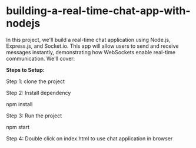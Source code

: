 # building-a-real-time-chat-app-with-nodejs
In this project, we'll build a real-time chat application using Node.js, Express.js, and Socket.io. This app will allow users to send and receive messages instantly, demonstrating how WebSockets enable real-time communication. We'll cover:

**Steps to Setup:**

Step 1: clone the project

Step 2: Install dependency

npm install

Step 3: Run the project

npm start

Step 4: Double click on index.html to use chat application in browser
